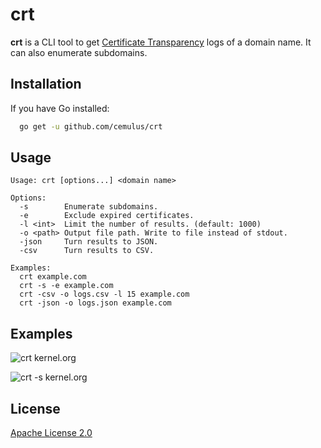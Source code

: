 # crt

**crt** is a CLI tool to get [Certificate Transparency](https://en.wikipedia.org/wiki/Certificate_Transparency) logs of a domain name.
It can also enumerate subdomains.

## Installation

If you have Go installed:

```bash
  go get -u github.com/cemulus/crt
```
    
## Usage

```
Usage: crt [options...] <domain name>

Options:
  -s        Enumerate subdomains.
  -e        Exclude expired certificates.
  -l <int>  Limit the number of results. (default: 1000) 
  -o <path> Output file path. Write to file instead of stdout.
  -json     Turn results to JSON.
  -csv      Turn results to CSV.

Examples:
  crt example.com
  crt -s -e example.com
  crt -csv -o logs.csv -l 15 example.com
  crt -json -o logs.json example.com
```

## Examples

![crt kernel.org](https://i.ibb.co/DtFzf3P/crt-0.png)

![crt -s kernel.org](https://i.ibb.co/2SNRZKP/crt-1.png)

## License

[Apache License 2.0](https://choosealicense.com/licenses/apache-2.0/)
